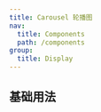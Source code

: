```yaml
---
title: Carousel 轮播图
nav:
  title: Components
  path: /components
group:
  title: Display
---
```


## 基础用法

<code src="../../src/pages/CarouselDemo.tsx" />
